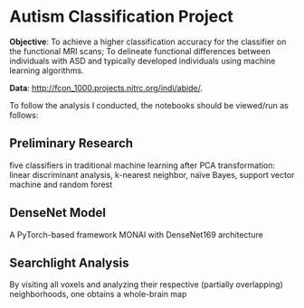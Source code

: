 # Autism Classification Project

**Objective**: To achieve a higher classification accuracy for the classifier on the functional MRI scans; To delineate functional differences between individuals with ASD and typically developed individuals using machine learning algorithms.

**Data**: http://fcon_1000.projects.nitrc.org/indi/abide/.

To follow the analysis I conducted, the notebooks should be viewed/run as follows:

## Preliminary Research
five classifiers in traditional machine learning after PCA transformation: linear discriminant analysis, k-nearest neighbor, naïve Bayes, support vector machine and random forest

## DenseNet Model
A PyTorch-based framework MONAI with DenseNet169 architecture

## Searchlight Analysis
By visiting all voxels and analyzing their respective (partially overlapping) neighborhoods, one obtains a whole-brain map
